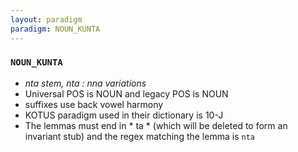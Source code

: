 ```yaml
---
layout: paradigm
paradigm: NOUN_KUNTA
---
```

### ` NOUN_KUNTA `

* _nta stem, nta : nna variations_
* Universal POS is NOUN and legacy POS is NOUN
* suffixes use back vowel harmony
* KOTUS paradigm used in their dictionary is 10-J
* The lemmas must end in * ta * (which will be deleted to form an invariant stub) and the regex matching the lemma is ` nta `
